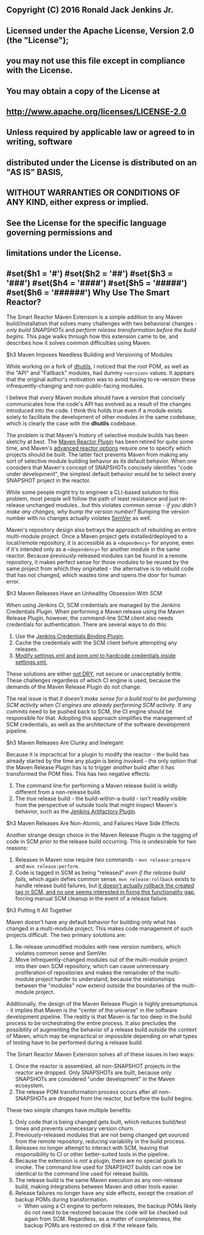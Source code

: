 ## Copyright (C) 2016 Ronald Jack Jenkins Jr.
## 
## Licensed under the Apache License, Version 2.0 (the "License");
## you may not use this file except in compliance with the License.
## You may obtain a copy of the License at
## 
## http://www.apache.org/licenses/LICENSE-2.0
## 
## Unless required by applicable law or agreed to in writing, software
## distributed under the License is distributed on an "AS IS" BASIS,
## WITHOUT WARRANTIES OR CONDITIONS OF ANY KIND, either express or implied.
## See the License for the specific language governing permissions and
## limitations under the License.
#set($h1 = '#')
#set($h2 = '##')
#set($h3 = '###')
#set($h4 = '####')
#set($h5 = '#####')
#set($h6 = '######')
Why Use The Smart Reactor?
---

The Smart Reactor Maven Extension is a simple addition to any Maven build/installation that solves many challenges with two behavioral changes - *only build SNAPSHOTs* and *perform release transformation before the build begins*. This page walks through how this extension came to be, and describes how it solves common difficulties using Maven.

$h3 Maven Imposes Needless Building and Versioning of Modules

While working on a fork of [dhutils](https://github.com/desht/dhutils), I noticed that the root POM, as well as the "API" and "Fallback" modules, had dummy `<version>` values. It appears that the original author's motivation was to avoid having to re-version these infrequently-changing and non-public-facing modules.

I believe that *every* Maven module should have a version that concisely communicates how the code's API has evolved as a result of the changes introduced into the code. I think this holds true even if a module exists solely to facilitate the development of other modules in the same codebase, which is clearly the case with the **dhutils** codebase.

The problem is that Maven's history of selective module builds has been sketchy at best. The [Maven Reactor Plugin](http://maven.apache.org/plugins/maven-reactor-plugin/) has been retired for quite some time, and Maven's [advanced reactor options](http://blog.sonatype.com/2009/10/maven-tips-and-tricks-advanced-reactor-options/#.VrPrSdw4FD8) require one to specify which projects should be built. The latter fact prevents Maven from making any sort of selective module building behavior as its default behavior. When one considers that Maven's concept of SNAPSHOTs concisely identifies "code under development", the simplest default behavior would be to select every SNAPSHOT project in the reactor.

While some people might try to engineer a CLI-based solution to this problem, most people will follow the path of least resistance and just re-release unchanged modules...but this violates common sense - *if you didn't make any changes, why bump the version number?* Bumping the version number with no changes actually violates [SemVer](http://semver.org/) as well.

Maven's repository design also betrays the approach of rebuilding an entire multi-module project. Once a Maven project gets installed/deployed to a local/remote repository, it is accessible as a `<dependency>` for anyone, even if it's intended only as a `<dependency>` for another module in the same reactor. Because previously-released modules can be found in a remote repository, it makes perfect sense for those modules to be reused by the same project from which they originated - the alternative is to rebuild code that has not changed, which wastes time and opens the door for human error.

$h3 Maven Releases Have an Unhealthy Obsession With SCM

When using Jenkins CI, SCM credentials are managed by the Jenkins Credentials Plugin. When performing a Maven release using the Maven Release Plugin, however, the command-line SCM client also needs credentials for authentication. There are several ways to do this:

1. Use the [Jenkins Credentials Binding Plugin](https://wiki.jenkins-ci.org/display/JENKINS/Credentials+Binding+Plugin).
1. Cache the credentials with the SCM client before attempting any releases.
1. [Modify settings.xml and pom.xml to hardcode credentials inside settings.xml.](http://maven.apache.org/maven-release/maven-release-plugin/faq.html#credentials)

These solutions are either [not DRY](https://en.wikipedia.org/wiki/Don%27t_repeat_yourself), not secure or unacceptably brittle. These challenges regardless of which CI engine is used, because the demands of the Maven Release Plugin do not change.

The real issue is that *it doesn't make sense for a build tool to be performing SCM activity when CI engines are already performing SCM activity*. If any commits need to be pushed back to SCM, the CI engine should be responsible for that. Adopting this approach simplifies the management of SCM credentials, as well as the architecture of the software development pipeline.

$h3 Maven Releases Are Clunky and Inelegant

Because it is impractical for a plugin to modify the reactor - the build has already started by the time any plugin is being invoked - the only option that the Maven Release Plugin has is to trigger *another* build after it has transformed the POM files. This has two negative effects:

1. The command line for performing a Maven release build is wildly different from a non-release build.
1. The *true* release build - the build-within-a-build - isn't readily visible from the perspective of outside tools that might inspect Maven's behavior, such as the [Jenkins Artifactory Plugin](https://wiki.jenkins-ci.org/display/JENKINS/Artifactory+Plugin).

$h3 Maven Releases Are Non-Atomic, and Failures Have Side Effects 

Another strange design choice in the Maven Release Plugin is the tagging of code in SCM *prior to* the release build occurring. This is undesirable for two reasons:

1. Releases in Maven now require *two* commands - `mvn release:prepare` and `mvn release:perform`.
1. Code is tagged in SCM as being "released" *even if the release build fails*, which again defies common sense. `mvn release:rollback` exists to handle release build failures, but [it doesn't actually rollback the created tag in SCM, and no one seems interested in fixing this functionality gap](https://issues.apache.org/jira/browse/MRELEASE-229), forcing manual SCM cleanup in the event of a release failure.

$h3 Putting It All Together

Maven doesn't have any default behavior for building only what has changed in a multi-module project. This makes code management of such projects difficult. The two primary solutions are:

1. Re-release unmodified modules with new version numbers, which violates common sense and SemVer.
1. Move infrequently-changed modules out of the multi-module project into their own SCM repository, which can cause unnecessary proliferation of repositories and makes the remainder of the multi-module project harder to understand, because the relationships between the "modules" now extend outside the boundaries of the multi-module project.

Additionally, the design of the Maven Release Plugin is highly presumptuous - it implies that Maven is the "center of the universe" in the software development pipeline. The reality is that Maven is far too deep in the build process to be orchestrating the entire process. It also precludes the possibility of augmenting the behavior of a release build *outside* the context of Maven, which may be impractical or impossible depending on what types of testing have to be performed during a release build.

The Smart Reactor Maven Extension solves all of these issues in two ways:

1. Once the reactor is assembled, all non-SNAPSHOT projects in the reactor are dropped. Only SNAPSHOTs are built, because only SNAPSHOTs are considered "under development" in the Maven ecosystem.
1. The release POM transformation process occurs after all non-SNAPSHOTs are dropped from the reactor, but before the build begins.

These two simple changes have multiple benefits:

1. Only code that is being changed gets built, which reduces build/test times and prevents unnecessary version churn.
1. Previously-released modules that are not being changed get sourced from the remote repository, reducing variability in the build process.
1. Releases no longer attempt to interact with SCM, leaving that responsibility to CI or other better-suited tools in the pipeline.
1. Because the extension is *not* a plugin, there are no special goals to invoke. The command line used for SNAPSHOT builds can now be identical to the command line used for release builds.
1. The release build is the same Maven execution as any non-release build, making integrations between Maven and other tools easier.
1. Release failures no longer have any side effects, except the creation of backup POMs during transformation.
    + When using a CI engine to perform releases, the backup POMs likely do not need to be restored because the code will be checked out again from SCM. Regardless, as a matter of completeness, the backup POMs are restored on disk if the release fails.